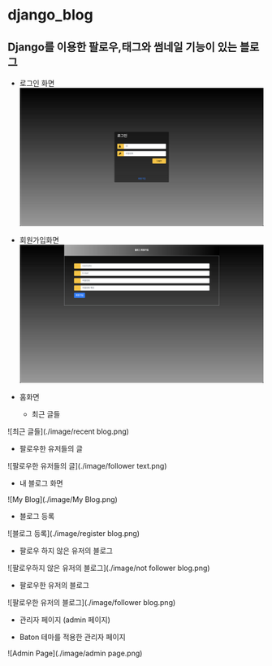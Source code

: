 # django_blog
## Django를 이용한 팔로우,태그와 썸네일 기능이 있는 블로그


* 로그인 화면
![Login](./image/login.png)


* 회원가입화면
![회원가입](./image/register.png)

* 홈화면
  - 최근 글들
 
![최근 글들](./image/recent blog.png)
  - 팔로우한 유저들의 글
  
![팔로우한 유저들의 글](./image/follower text.png)

* 내 블로그 화면

![My Blog](./image/My Blog.png)

* 블로그 등록

![블로그 등록](./image/register blog.png)

* 팔로우 하지 않은 유저의 블로그

![팔로우하지 않은 유저의 블로그](./image/not follower blog.png)

* 팔로우한 유저의 블로그

![팔로우한 유저의 블로그](./image/follower blog.png)

* 관리자 페이지 (admin 페이지)
 - Baton 테마를 적용한 관리자 페이지

![Admin Page](./image/admin page.png)
